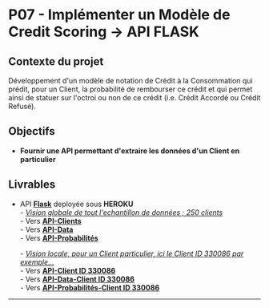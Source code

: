 # P07 - Implémenter un Modèle de Credit Scoring → API FLASK


## Contexte du projet
Développement d'un modèle de notation de Crédit à la Consommation qui prédit, pour un Client, la probabilité de rembourser ce crédit et qui permet ainsi de statuer sur l'octroi ou non de ce crédit (i.e. Crédit Accordé ou Crédit Refusé).


## Objectifs 
- **Fournir une API permettant d'extraire les données d'un Client en particulier**
      
   
## Livrables
- API [**Flask**](https://pypi.org/project/Flask/) deployée sous **HEROKU**<br>
      - <u>*Vision globale de tout l'echantillon de données ; 250 clients*</u><br>
                  - Vers [**API-Clients**](https://p7-api-flask.herokuapp.com/api_client/all)<br>
                  - Vers [**API-Data**](https://p7-api-flask.herokuapp.com/api_data/all)<br>
                  - Vers [**API-Probabilités**](https://p7-api-flask.herokuapp.com/api_proba/all)<br><p>
      - <u>*Vision locale, pour un Client particulier, ici le Client ID 330086 par exemple...*</u><br>
                  - Vers [**API-Client ID 330086**](https://p7-api-flask.herokuapp.com/api_client/choix_client?id=330086)<br>
                  - Vers [**API-Data-Client ID 330086**](https://p7-api-flask.herokuapp.com/api_data/client_choisi?id=330086)<br>
                  - Vers [**API-Probabilités-Client ID 330086**](https://p7-api-flask.herokuapp.com/api_proba/client_choisi?id=330086)<br>


---
